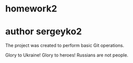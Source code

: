 # homework2

# author sergeyko2

The project was created to perform basic Git operations.

Glory to Ukraine! Glory to heroes! Russians are not people.